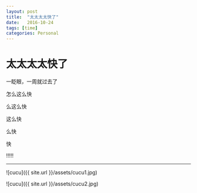 ```yaml
---
layout: post
title:  "太太太太快了"
date:   2016-10-24
tags: [time]
categories: Personal
---
```


# 太太太太快了

一眨眼，一周就过去了

怎么这么快

么这么快

这么快

么快

快

!!!!!

---

![cucu]({{ site.url }}/assets/cucu1.jpg)

![cucu]({{ site.url }}/assets/cucu2.jpg)